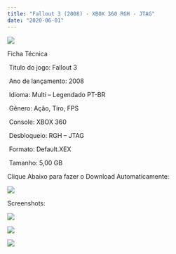 ```yaml
---
title: "Fallout 3 (2008) - XBOX 360 RGH - JTAG"
date: "2020-06-01"
---
```


![](https://1.bp.blogspot.com/-ZQPGgkltyNs/XtSVsNMzkrI/AAAAAAAAIos/ubsPs7QhRU0rF_HBNU-GnpFHUo28n5O5wCK4BGAsYHg/Screenshot_1.png)

Ficha Técnica

 Titulo do jogo: Fallout 3

 Ano de lançamento: 2008

 Idioma: Multi – Legendado PT-BR

 Gênero: Ação, Tiro, FPS

 Console: XBOX 360

 Desbloqueio: RGH – JTAG

 Formato: Default.XEX

 Tamanho: 5,00 GB

Clique Abaixo para fazer o Download Automaticamente:

[![](https://1.bp.blogspot.com/-eNerQjlxWXg/Xsyoy1YwxPI/AAAAAAAAG8o/qs-0XGNQDR4jSn0uGinE3EzKZZ6GoZnEACPcBGAYYCw/s1600/LINK1.png)](https://zee.gl/PTjo)

Screenshots:

[![](https://1.bp.blogspot.com/-y3cdIV8E1WE/XtSVrLPVC6I/AAAAAAAAIok/Hr2boADvGIcOXLJLjy53hUWLJgVpsW6MQCK4BGAsYHg/w400-h300/hqdefault.jpg)](https://1.bp.blogspot.com/-y3cdIV8E1WE/XtSVrLPVC6I/AAAAAAAAIok/Hr2boADvGIcOXLJLjy53hUWLJgVpsW6MQCK4BGAsYHg/hqdefault.jpg)

[![](https://1.bp.blogspot.com/-ZEEvITWaMac/XtSVrqfxnWI/AAAAAAAAIoo/7XQQCDE5lEYL5xMf34nkPilf3xoB9mrSwCK4BGAsYHg/w400-h225/maxresdefault.jpg)](https://1.bp.blogspot.com/-ZEEvITWaMac/XtSVrqfxnWI/AAAAAAAAIoo/7XQQCDE5lEYL5xMf34nkPilf3xoB9mrSwCK4BGAsYHg/maxresdefault.jpg)

![](https://1.bp.blogspot.com/-YBy7yp6-YpY/XtSVqgPV3dI/AAAAAAAAIog/EJD2LH1pKhkfTyKFehZyawZsdoRvpCZdQCK4BGAsYHg/w400-h225/913933-939933_20081027_001.jpg)
